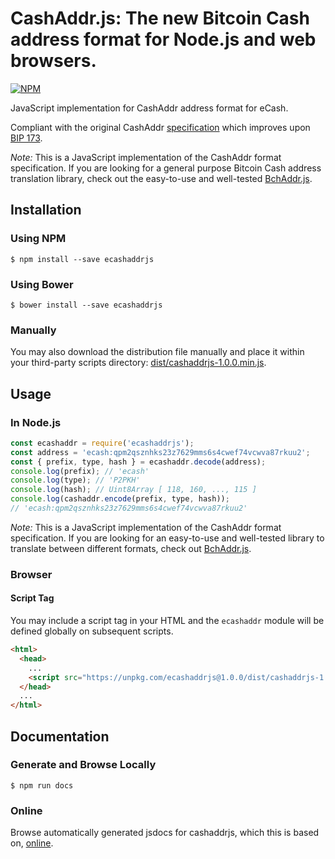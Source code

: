 # CashAddr.js: The new Bitcoin Cash address format for Node.js and web browsers.

[![NPM](https://nodei.co/npm/ecashaddrjs.png?downloads=true)](https://nodei.co/npm/ecashaddrjs/)

JavaScript implementation for CashAddr address format for eCash.

Compliant with the original CashAddr [specification](https://github.com/bitcoincashorg/bitcoincash.org/blob/master/spec/cashaddr.md) which improves upon [BIP 173](https://github.com/bitcoin/bips/blob/master/bip-0173.mediawiki).

*Note:* This is a JavaScript implementation of the CashAddr format specification. If you are looking for a general purpose Bitcoin Cash address translation library, check out the easy-to-use and well-tested [BchAddr.js](https://github.com/ealmansi/bchaddrjs).

## Installation

### Using NPM

```bsh
$ npm install --save ecashaddrjs
```

### Using Bower

```bsh
$ bower install --save ecashaddrjs
```

### Manually

You may also download the distribution file manually and place it within your third-party scripts directory: [dist/cashaddrjs-1.0.0.min.js](https://unpkg.com/ecashaddrjs@1.0.0/dist/cashaddrjs-1.0.0.min.js).

## Usage

### In Node.js

```javascript
const ecashaddr = require('ecashaddrjs');
const address = 'ecash:qpm2qsznhks23z7629mms6s4cwef74vcwva87rkuu2';
const { prefix, type, hash } = ecashaddr.decode(address);
console.log(prefix); // 'ecash'
console.log(type); // 'P2PKH'
console.log(hash); // Uint8Array [ 118, 160, ..., 115 ]
console.log(cashaddr.encode(prefix, type, hash)); 
// 'ecash:qpm2qsznhks23z7629mms6s4cwef74vcwva87rkuu2'
```

*Note:* This is a JavaScript implementation of the CashAddr format specification. If you are looking for an easy-to-use and well-tested library to translate between different formats, check out [BchAddr.js](https://github.com/ealmansi/bchaddrjs).

### Browser

#### Script Tag

You may include a script tag in your HTML and the `ecashaddr` module will be defined globally on subsequent scripts.

```html
<html>
  <head>
    ...
    <script src="https://unpkg.com/ecashaddrjs@1.0.0/dist/cashaddrjs-1.0.0.min.js"></script>
  </head>
  ...
</html>
```

## Documentation

### Generate and Browse Locally

```bsh
$ npm run docs
```

### Online

Browse automatically generated jsdocs for cashaddrjs, which this is based on, [online](https://emilio.almansi.me/cashaddrjs/module-cashaddr.html).
